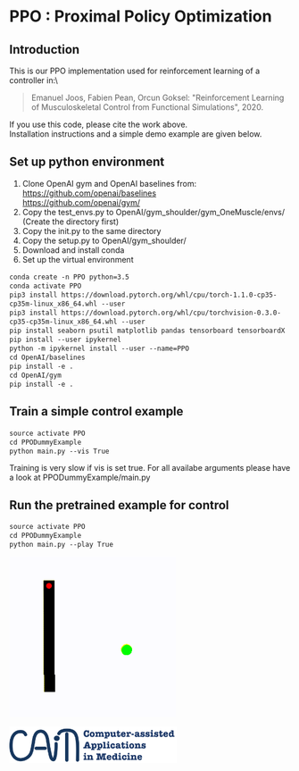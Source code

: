 # PPO : Proximal Policy Optimization 
## Introduction
This is our PPO implementation used for reinforcement learning of a controller in:\
> Emanuel Joos, Fabien Pean, Orcun Goksel: 
"Reinforcement Learning of Musculoskeletal Control from Functional Simulations", 2020.

If you use this code, please cite the work above.\
Installation instructions and a simple demo example are given below.
## Set up python environment
1. Clone OpenAI gym and OpenAI baselines from:\
https://github.com/openai/baselines \
https://github.com/openai/gym/ 
2. Copy the test_envs.py to OpenAI/gym_shoulder/gym_OneMuscle/envs/ (Create the directory first)
3. Copy the init.py to the same directory
4. Copy the setup.py to OpenAI/gym_shoulder/
5. Download and install conda
6. Set up the virtual environment
```console
conda create -n PPO python=3.5
conda activate PPO
pip3 install https://download.pytorch.org/whl/cpu/torch-1.1.0-cp35-cp35m-linux_x86_64.whl --user
pip3 install https://download.pytorch.org/whl/cpu/torchvision-0.3.0-cp35-cp35m-linux_x86_64.whl --user
pip install seaborn psutil matplotlib pandas tensorboard tensorboardX
pip install --user ipykernel
python -m ipykernel install --user --name=PPO
cd OpenAI/baselines
pip install -e .
cd OpenAI/gym
pip install -e .
```
## Train a simple control example
```console
source activate PPO
cd PPODummyExample
python main.py --vis True
```
Training is very slow if vis is set true.
For all availabe arguments please have a look at PPODummyExample/main.py

## Run the pretrained example for control
```console
source activate PPO
cd PPODummyExample
python main.py --play True
```
![Simple control example](/videos/Dummy.gif)

<img src="/videos/CAiM_logo.png" width="300">
